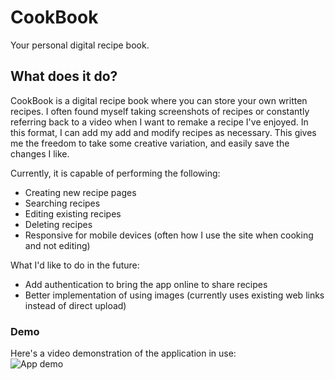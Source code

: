 # CookBook

Your personal digital recipe book.

## What does it do?

CookBook is a digital recipe book where you can store your own written recipes.
I often found myself taking screenshots of recipes or constantly referring back
to a video when I want to remake a recipe I've enjoyed. In this format, I can
add my add and modify recipes as necessary. This gives me the freedom to take
some creative variation, and easily save the changes I like.

Currently, it is capable of performing the following:

- Creating new recipe pages
- Searching recipes
- Editing existing recipes
- Deleting recipes
- Responsive for mobile devices (often how I use the site when cooking and not
  editing)

What I'd like to do in the future:

- Add authentication to bring the app online to share recipes
- Better implementation of using images (currently uses existing web links
  instead of direct upload)

### Demo

Here's a video demonstration of the application in use: <br/>
<img src="./cookbook-demo.gif" alt="App demo">
